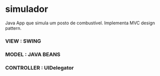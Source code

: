 # simulador
Java App que simula um posto de combustível.
Implementa MVC design pattern.
### VIEW : SWING
### MODEL : JAVA BEANS
### CONTROLLER : UIDelegator


